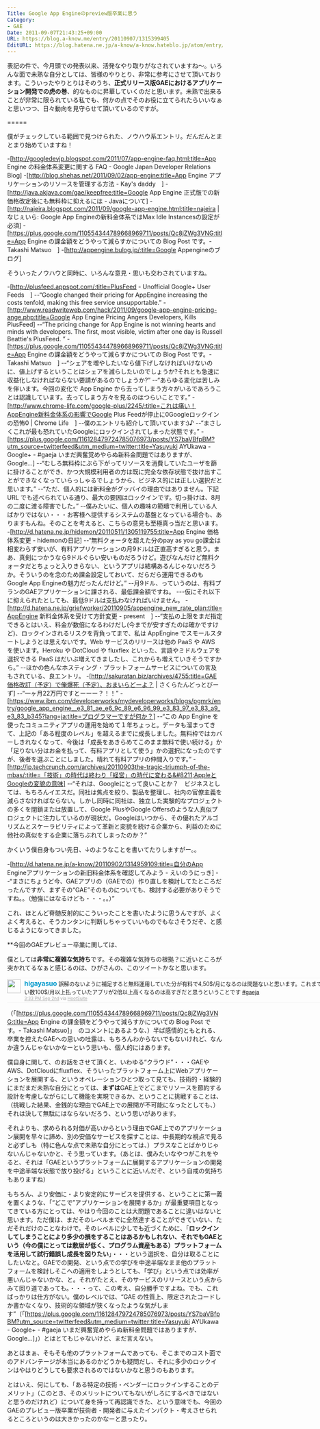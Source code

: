 ```yaml
---
Title: Google App Engineのpreview版卒業に思う
Category:
- GAE
Date: 2011-09-07T21:43:25+09:00
URL: https://blog.a-know.me/entry/20110907/1315399405
EditURL: https://blog.hatena.ne.jp/a-know/a-know.hateblo.jp/atom/entry/12921228815727979455
---
```




表記の件で、今月頭での発表以来、活発なやり取りがなされていますね〜。いろんな面で未熟な自分としては、皆様のやりとり、非常に参考にさせて頂いております。こういったやりとりはそのうち、<span class="deco" style="font-weight:bold;">正式リリース版GAEにおけるアプリケーション開発での虎の巻</span>、的なものに昇華していくのだと思います。未熟で出来ることが非常に限られている私でも、何かの点でそのお役に立てられたらいいなぁと思いつつ、日々動向を見守らせて頂いているのですが。

=====

僕がチェックしている範囲で見つけられた、ノウハウ系エントリ。だんだんとまとまり始めていますね！


-[http://googledevjp.blogspot.com/2011/07/app-engine-faq.html:title=App Engine の料金体系変更に関する FAQ - Google Japan Developer Relations Blog]
-[http://blog.shehas.net/2011/09/02/app-engine:title=App Engine アプリケーションのリソースを管理する方法 - Kay&#39;s daddy　]
-[http://java.akjava.com/gae/keepfree:title=Google App Engine 正式版での新価格改定後にも無料枠に抑えるには - Javaについて]
-[http://najeira.blogspot.com/2011/09/google-app-engine.html:title=najeira | なじぇいら: Google App Engineの新料金体系ではMax Idle Instancesの設定が必須]
-[https://plus.google.com/110554344789668969711/posts/Qc8jZWg3VNG:title=App Engine の課金額をどうやって減らすかについての Blog Post です。- Takashi Matsuo　]
-[http://appengine.bulog.jp/:title=Google Appengineのブログ]



そういったノウハウと同時に、いろんな意見・思いも交わされていますね。



-[http://plusfeed.appspot.com/:title=PlusFeed - Unofficial Google+ User Feeds　]
--“Google changed their pricing for AppEngine increasing the costs tenfold, making this free service unsupportable.”
-[http://www.readwriteweb.com/hack/2011/09/google-app-engine-pricing-ange.php:title=Google App Engine Pricing Angers Developers, Kills PlusFeed]
--“The pricing change for App Engine is not winning hearts and minds with developers. The first, most visible, victim after one day is Russell Beattie's PlusFeed. ”
-[https://plus.google.com/110554344789668969711/posts/Qc8jZWg3VNG:title=App Engine の課金額をどうやって減らすかについての Blog Post です。- Takashi Matsuo　]
--“シェアを増やしたいなら値下げしなければいけないのに、値上げするということはシェアを減らしたいのでしょうか?それとも急速に収益化しなければならない要請があるのでしょうか?”
--“あらゆる変化は苦しみを伴います。今回の変化で App Engine から去ってしまう方々がいるであろうことは認識しています。去ってしまう方々を見るのはつらいことです。”
-[http://www.chrome-life.com/google-plus/2245/:title=これは痛い！AppEngine新料金体系の影響でGoogle Plus Feedが停止に0Googleロックインの恐怖0 | Chrome Life　]
--僕のエントリも紹介して頂いています:)♪
--“まさしくこれが最も恐れていたGoogleにロックインされてしまった状態です。”
-[https://plus.google.com/116128479724785076973/posts/YS7baVBfpBM?utm_source=twitterfeed&utm_medium=twitter:title=Yasuyuki AYUkawa - Google+ - #gaeja いまだ興奮覚めやらぬ新料金問題ではありますが、Google…]
--“むしろ無料枠にぶら下がってリソースを消費していたユーザを篩に掛けることができ、かつ大規模利用者の方は既に完全な依存状態で抜け出すことができなくなっていらっしゃるでしょうから、ビジネス的には正しい選択だと思います。”
--“ただ、個人的には新料金がグッバイの理由ではありません。下記 URL でも述べられている通り、最大の要因はロックインです。切っ掛けは、8月の二度に渡る障害でした。”
--僕みたいに、個人の趣味の範疇で利用している人ばかりではない・・・お客様へ提供するシステムの基盤となっている場合も、ありますもんね。そのことを考えると、こちらの意見も至極真っ当だと思います。
-[http://d.hatena.ne.jp/hidemon/20110511/1305119755:title=App Engine 価格体系変更 - hidemonの日記]
--“無料クォータを超えた分のpay as you go課金は相変わらず安いが、有料アプリケーションの月9ドルは正直高すぎると思う。まあ、真剣につかうなら9ドルぐらい安いものだろうけど。遊びなんだけど無料クォータだとちょっと入りきらない、というアプリは結構あるんじゃないだろうか。そういうのを念のため課金設定しておいて、だらだら運用できるのもGoogle App Engineの魅力だったんだけど。”
--月9ドル、っていうのは、有料プランのGAEアプリケーションに課される、最低課金額ですね。
---仮にそれ以下に抑えられたとしても、最低9ドルは支払わなければいけません。
-[http://d.hatena.ne.jp/griefworker/20110905/appengine_new_rate_plan:title=AppEngine 新料金体系を受けて方針変更 - present　]
--“支払の上限をまだ指定できるとはいえ、料金が数倍になるわけだし(今までが安すぎたのは確かですけど)、ロックインされるリスクを背負ってまで、私は AppEngine でスモールスタートしようとは思えないです。Web サービスのリリースは他の PaaS や AWS を使います。Heroku や DotCloud や fluxflex といった、言語やミドルウェアを選択できる PaaS はだいぶ増えてきましたし、これからも増えていきそうですから。”
--ほかの色んなホスティング・プラットフォームサービスについての言及もされている、良エントリ。
-[http://sakuratan.biz/archives/4755:title=GAE価格改訂（予定）で俺爆死（予定）、おまいらどーよ？ | さくらたんどっとびーず]
--“一ヶ月22万円ですとーーー？！！”
-[https://www.ibm.com/developerworks/mydeveloperworks/blogs/pgmrk/entry/google_app_engine__e3_81_ae_e6_9c_89_e6_96_99_e3_83_97_e3_83_a9_e3_83_b345?lang=ja:title=プログラマーですが何か？]
--“この App Engine を使ったコミュニティアプリの運用を始めて１年ちょっと。データも溜まってきて、上記の「ある程度のレベル」を超えるまでに成長しました。無料枠ではカバーしきれなくなって、今後は「成長をあきらめてこのまま無料で使い続ける」か「足りない分はお金を払って、有料アプリとして使う」かの選択になったのですが、後者を選ぶことにしました。晴れて有料アプリの仲間入りです。”
-[http://jp.techcrunch.com/archives/20110903the-tragic-triumph-of-the-mbas/:title=「技術」の時代は終わり「経営」の時代に変わる&#8211;AppleとGoogleの変貌の意味]
--“それは、Googleにとって良いことか？　ビジネスとしては、もちろんイエスだ。同社は焦点を絞り、製品を整理し、社内の官僚主義を減らさなければならない。しかし同時に同社は、独立した実験的なプロジェクトの多くを閉鎖または放置して、Google PlusやGoogle Offersのような人真似プロジェクトに注力しているのが現状だ。Googleはいつから、その優れたアルゴリズムとスケーラビリティによって革新と変貌を続ける企業から、利益のために他社の真似をする企業に落ちぶれてしまったのか？”



かくいう僕自身もつい先日、↓のようなことを書いてたりしますがー。。



-[http://d.hatena.ne.jp/a-know/20110902/1314959109:title=自分のApp Engineアプリケーションの新旧料金体系を確認してみよう - えいのうにっき]
--“まさにちょうど今、GAEアプリの（GAEでの）作り直しを検討してたところだったんですが、まずその“GAE”そのものについても、検討する必要がありそうですね。。（勉強にはなるけども・・・。。）”



これ、ほとんど脊髄反射的にこういったことを書いたように思うんですが、よくよく考えると、そうカンタンに判断しちゃっていいものでもなさそうだぞ、と感じるようになってきました。



**今回のGAEプレビュー卒業に関しては、

僕としては<span class="deco" style="font-weight:bold;">非常に複雑な気持ち</span>です。その複雑な気持ちの根拠？に近いところが突かれてるなぁと感じるのは、ひがさんの、このツイートかなと思います。


<div align=center>
<ol id="div_table_01" class="matome row2" style="width:900px;text-align:left;border-bottom:1px solid #f5f5f5;list-style-type: none; padding-left: 0px;">
<li class="matome-tweet" style="border-top:1px solid #f5f5f5;min-height:34px;padding:3px 0px;clear:both;">
<div class="matome-icon" style="float:left;margin-right:8px;">
<a href="http://twitter.com/higayasuo"><img src="http://usericons.relucks.org/twitter/higayasuo" height="32" width="32" style="vertical-align:text-top;border-style:none;"></a>
</div>
<span class="matome-status-body" style="display:block;width:860px;overflow:hidden;margin-left:40px;">
<div class="matome-status-content" style="font-size:0.9em;"><div class="entry-content">
<strong><a href="http://twitter.com/higayasuo" class="screen-name" style="font-size:1.2em;color:#0099cc;text-decoration: none;">higayasuo</a></strong> 誤解のないように補足すると無料運用していた分が有料で4,50$/月になるのは問題ないと思います。これまでが安すぎただけ。そうじゃない数100$/月以上払っていたアプリが2倍以上高くなるのは高すぎだと思うということです <a href="http://twitter.com/#search?q=%23gaeja" target="_blank">#gaeja</a>
</div></div>
<div class="matome-status-data" style="font-size:x-small;">
<div class="matome-published timestamp" style="line-height:120%;">
<a class="matome-entry-date" href="http://twitter.com/higayasuo/status/109514335679819776" style="color:#a9a9a9;">3:33 PM Sep 2nd</a> <span class="matome-source" style="color:#a9a9a9;">via <a href="http://www.hootsuite.com" style="color:#a9a9a9;" rel="nofollow">HootSuite</a></span>
</div></div></span></li>
</ol>
</div>



（「[https://plus.google.com/110554344789668969711/posts/Qc8jZWg3VNG:title=App Engine の課金額をどうやって減らすかについての Blog Post です。- Takashi Matsuo]」　のコメントにあるような、）半ば感情的ともとれる、卒業を控えたGAEへの思いの吐露は、もちろんわからないでもないけれど、なんか違うんじゃないかなーという思いも、個人的にはあります。


僕自身に関して、のお話をさせて頂くと、いわゆる“クラウド”・・・GAEやAWS、DotCloudにfluxflex、そういったプラットフォーム上にWebアプリケーションを展開する、というオペレーションひとつ取って見ても、技術的・経験的にまだまだ未熟な自分にとっては、<span class="deco" style="font-weight:bold;">まずは</span>GAE上でどこまでリソースを節約する設計を考慮しながらにして機能を実現できるか、ということに挑戦することは、（挑戦した結果、金銭的な理由でGAE上での展開が不可能になったとしても、）それは決して無駄にはならないだろう、という思いがあります。


それよりも、求められる対価が高いからという理由でGAE上でのアプリケーション展開を早々に諦め、別の安価なサービスを探すことは、中長期的な視点で見ると必ずしも（特に色んな点で未熟な自分にとっては、）プラスなことばかりじゃないんじゃないかと、そう思っています。（あとは、僕みたいなやつがこれをやると、それは「GAEというプラットフォームに展開するアプリケーションの開発を中途半端な状態で放り投げる」ということに近いんだぞ、という自戒の気持ちもありますね）


もちろん、より安価に・より安定的にサービスを提供する、ということに第一義を置くような、「“どこで”アプリケーションを展開するか」が最重要項目となってきている方にとっては、やはり今回のことは大問題であることに違いはないと思います。ただ僕は、まだそのレベルまでに全然達することができていない、ただそれだけのことなわけで。そのレベルに少しでも近づくために、「<span class="deco" style="font-weight:bold;">ロックインしてしまうことにより多少の損をすることはあるかもしれない、それでもGAEという（今の僕にとっては敷居が低く、プログラム資産もある）プラットフォームを活用して試行錯誤し成長を図りたい</span>」・・・という選択を、自分は取ることにしたいなと。GAEでの開発、という点での学びを中途半端なまま他のプラットフォームを検討しそこへの適用をしようとしても、「学び」という点では効率が悪いんじゃないかな、と。それがたとえ、そのサービスのリリースという点からみて回り道であっても。・・・って、この考え、自分勝手ですよね。でも、こればっかりは仕方がない。僕のレベルでは、“GAE の性質上、限定されたコードしか書かなくなり、技術的な領域が狭くなったような気がします”（「[https://plus.google.com/116128479724785076973/posts/YS7baVBfpBM?utm_source=twitterfeed&utm_medium=twitter:title=Yasuyuki AYUkawa - Google+ - #gaeja いまだ興奮覚めやらぬ新料金問題ではありますが、Google…]」）とはとてもじゃないけど、まだ言えない。


あとはまぁ、そもそも他のプラットフォームであっても、そこまでのコスト面でのアドバンテージが本当にあるのかどうかも疑問だし、それに多少のロックインはやはりどうしても要求されるのではないかなと思うのもあります。


とはいえ、何にしても、「ある特定の技術・ベンダーにロックインすることのデメリット」（このとき、そのメリットについてもないがしろにするべきではないと思うのだけれど）について身を持って再認識できた、という意味でも、今回のGAEのプレビュー版卒業が技術者・開発者に与えたインパクト・考えさせられるところというのは大きかったのかなーと思ったり。
